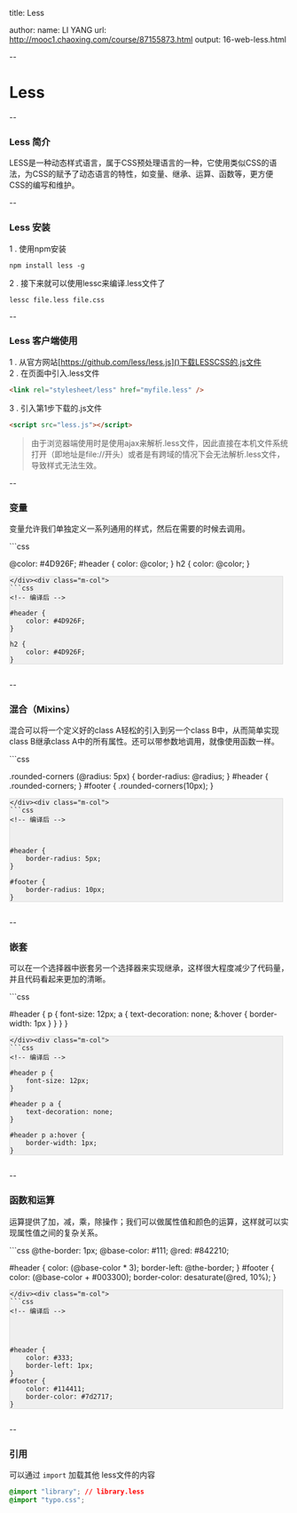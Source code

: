 title: Less

author:
  name: LI YANG
  url: http://mooc1.chaoxing.com/course/87155873.html
output: 16-web-less.html

<style>
.g-co {
  display: flex;
  flex-direction: row;
}
.g-co .m-col {
  flex:1;
  margin-right: 10px;
}
.g-co .m-col:last-child pre {
  background: #efefef;
  border: 1px solid #ddd;
}
</style>

--
# Less

--
### Less 简介
LESS是一种动态样式语言，属于CSS预处理语言的一种，它使用类似CSS的语法，为CSS的赋予了动态语言的特性，如变量、继承、运算、函数等，更方便CSS的编写和维护。

--
### Less 安装
1 . 使用npm安装
```
npm install less -g
```

2 . 接下来就可以使用lessc来编译.less文件了
```
lessc file.less file.css
```

--
### Less 客户端使用
1 . 从官方网站[https://github.com/less/less.js]()下载LESSCSS的.js文件   
2 . 在页面中引入.less文件  
```html
<link rel="stylesheet/less" href="myfile.less" />
```
3 . 引入第1步下载的.js文件
```html
<script src="less.js"></script>
```

> 由于浏览器端使用时是使用ajax来解析.less文件，因此直接在本机文件系统打开（即地址是file://开头）或者是有跨域的情况下会无法解析.less文件，导致样式无法生效。


--
### 变量
变量允许我们单独定义一系列通用的样式，然后在需要的时候去调用。
<div class="g-co"><div class="m-col">
```css
<!-- 编译前 -->

@color: #4D926F;
#header {
    color: @color;
}
h2 {
    color: @color;
}
```
</div><div class="m-col">
```css
<!-- 编译后 -->

#header {
    color: #4D926F;
}

h2 {
    color: #4D926F;
}
```
</div></div>


--
### 混合（Mixins）
混合可以将一个定义好的class A轻松的引入到另一个class B中，从而简单实现class B继承class A中的所有属性。还可以带参数地调用，就像使用函数一样。
<div class="g-co"><div class="m-col">
```css
<!-- 编译前 -->

.rounded-corners (@radius: 5px) {
    border-radius: @radius;
}
#header {
    .rounded-corners;
}
#footer {
    .rounded-corners(10px);
}
```
</div><div class="m-col">
```css
<!-- 编译后 -->



#header {
    border-radius: 5px;
}

#footer {
    border-radius: 10px;
}
```
</div></div>


--
### 嵌套
可以在一个选择器中嵌套另一个选择器来实现继承，这样很大程度减少了代码量，并且代码看起来更加的清晰。
<div class="g-co"><div class="m-col">
```css
<!-- 编译前 -->

#header {
    p {
        font-size: 12px;
        a {
            text-decoration: none;
            &:hover {
                border-width: 1px
            }
        }
    }
}
```
</div><div class="m-col">
```css
<!-- 编译后 -->

#header p {
    font-size: 12px;
}

#header p a {
    text-decoration: none;
}

#header p a:hover {
    border-width: 1px;
}
```
</div></div>

--
### 函数和运算
运算提供了加，减，乘，除操作；我们可以做属性值和颜色的运算，这样就可以实现属性值之间的复杂关系。
<div class="g-co"><div class="m-col">
```css
<!-- 编译前 -->
@the-border: 1px;
@base-color: #111;
@red:        #842210;

#header {
    color: (@base-color * 3);
    border-left: @the-border;
}
#footer {
    color: (@base-color + #003300);
    border-color: desaturate(@red, 10%);
}
```
</div><div class="m-col">
```css
<!-- 编译后 -->




#header {
    color: #333;
    border-left: 1px;
}
#footer {
    color: #114411;
    border-color: #7d2717;
}
```
</div></div>


--
### 引用
可以通过 `import`  加载其他 less文件的内容
```css
@import "library"; // library.less
@import "typo.css";
```